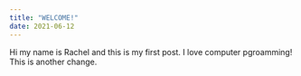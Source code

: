 ```yaml
---
title: "WELCOME!"
date: 2021-06-12
---
```

Hi my name is Rachel and this is my first post. I love computer pgroamming! This is another change. 
